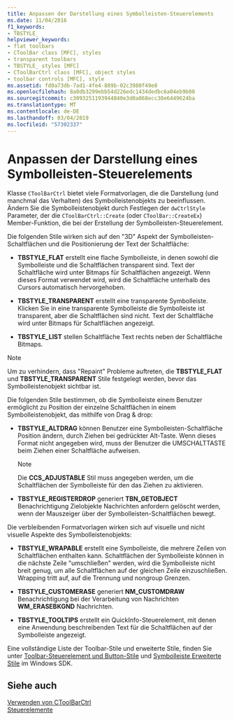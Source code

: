 ```yaml
---
title: Anpassen der Darstellung eines Symbolleisten-Steuerelements
ms.date: 11/04/2016
f1_keywords:
- TBSTYLE_
helpviewer_keywords:
- flat toolbars
- CToolBar class [MFC], styles
- transparent toolbars
- TBSTYLE_ styles [MFC]
- CToolBarCtrl class [MFC], object styles
- toolbar controls [MFC], style
ms.assetid: fd0a73db-7ad1-4fe4-889b-02c3980f49e8
ms.openlocfilehash: 8a0db3299ebb54d226edc1434dedbc6a04eb9b00
ms.sourcegitcommit: c3093251193944840e3d0a068ecc30e6449624ba
ms.translationtype: MT
ms.contentlocale: de-DE
ms.lasthandoff: 03/04/2019
ms.locfileid: "57302337"
---
```

# <a name="customizing-the-appearance-of-a-toolbar-control"></a>Anpassen der Darstellung eines Symbolleisten-Steuerelements

Klasse `CToolBarCtrl` bietet viele Formatvorlagen, die die Darstellung (und manchmal das Verhalten) des Symbolleistenobjekts zu beeinflussen. Ändern Sie die Symbolleistenobjekt durch Festlegen der `dwCtrlStyle` Parameter, der die `CToolBarCtrl::Create` (oder `CToolBar::CreateEx`) Member-Funktion, die bei der Erstellung der Symbolleisten-Steuerelement.

Die folgenden Stile wirken sich auf den "3D" Aspekt der Symbolleisten-Schaltflächen und die Positionierung der Text der Schaltfläche:

- **TBSTYLE_FLAT** erstellt eine flache Symbolleiste, in denen sowohl die Symbolleiste und die Schaltflächen transparent sind. Text der Schaltfläche wird unter Bitmaps für Schaltflächen angezeigt. Wenn dieses Format verwendet wird, wird die Schaltfläche unterhalb des Cursors automatisch hervorgehoben.

- **TBSTYLE_TRANSPARENT** erstellt eine transparente Symbolleiste. Klicken Sie in eine transparente Symbolleiste die Symbolleiste ist transparent, aber die Schaltflächen sind nicht. Text der Schaltfläche wird unter Bitmaps für Schaltflächen angezeigt.

- **TBSTYLE_LIST** stellen Schaltfläche Text rechts neben der Schaltfläche Bitmaps.

> [!NOTE]
>  Um zu verhindern, dass "Repaint" Probleme auftreten, die **TBSTYLE_FLAT** und **TBSTYLE_TRANSPARENT** Stile festgelegt werden, bevor das Symbolleistenobjekt sichtbar ist.

Die folgenden Stile bestimmen, ob die Symbolleiste einem Benutzer ermöglicht zu Position der einzelne Schaltflächen in einem Symbolleistenobjekt, das mithilfe von Drag & drop:

- **TBSTYLE_ALTDRAG** können Benutzer eine Symbolleisten-Schaltfläche Position ändern, durch Ziehen bei gedrückter Alt-Taste. Wenn dieses Format nicht angegeben wird, muss der Benutzer die UMSCHALTTASTE beim Ziehen einer Schaltfläche aufweisen.

    > [!NOTE]
    >  Die **CCS_ADJUSTABLE** Stil muss angegeben werden, um die Schaltflächen der Symbolleiste für den das Ziehen zu aktivieren.

- **TBSTYLE_REGISTERDROP** generiert **TBN_GETOBJECT** Benachrichtigung Zielobjekte Nachrichten anfordern gelöscht werden, wenn der Mauszeiger über der Symbolleisten-Schaltflächen bewegt.

Die verbleibenden Formatvorlagen wirken sich auf visuelle und nicht visuelle Aspekte des Symbolleistenobjekts:

- **TBSTYLE_WRAPABLE** erstellt eine Symbolleiste, die mehrere Zeilen von Schaltflächen enthalten kann. Schaltflächen der Symbolleiste können in die nächste Zeile "umschließen" werden, wird die Symbolleiste nicht breit genug, um alle Schaltflächen auf der gleichen Zeile einzuschließen. Wrapping tritt auf, auf die Trennung und nongroup Grenzen.

- **TBSTYLE_CUSTOMERASE** generiert **NM_CUSTOMDRAW** Benachrichtigung bei der Verarbeitung von Nachrichten **WM_ERASEBKGND** Nachrichten.

- **TBSTYLE_TOOLTIPS** erstellt ein QuickInfo-Steuerelement, mit denen eine Anwendung beschreibenden Text für die Schaltflächen auf der Symbolleiste angezeigt.

Eine vollständige Liste der Toolbar-Stile und erweiterte Stile, finden Sie unter [Toolbar-Steuerelement und Button-Stile](/windows/desktop/Controls/toolbar-control-and-button-styles) und [Symbolleiste Erweiterte Stile](/windows/desktop/Controls/toolbar-extended-styles) im Windows SDK.

## <a name="see-also"></a>Siehe auch

[Verwenden von CToolBarCtrl](../mfc/using-ctoolbarctrl.md)<br/>
[Steuerelemente](../mfc/controls-mfc.md)
